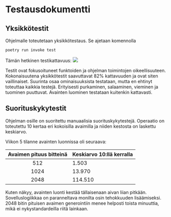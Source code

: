 # Testausdokumentti
## Yksikkötestit
Ohjelmalle toteutetaan yksikkötestaus. Se ajetaan komennolla

```bash
poetry run invoke test
```
Tämän hetkinen testikattavuus:
![](https://github.com/nikolaipaukkonen/tiralabra2022/blob/main/dokumentaatio/2022_05_15_coverage.png)

Testit ovat fokusoituneet funktoiden ja ohjelman toimintojen oikeellisuuteen. Kokonaisuutena yksikkötestit saavuttavat 82% kattavuuden ja ovat siten vaillinaiset. Suurinta osaa ominaisuuksista testataan, mutta en ehtinyt toteuttaa kaikkia testejä. Erityisesti purkaminen, salaaminen, vieminen ja tuominen puuttuvat. Avainten luominen testataan kuitenkin kattavasti. 

## Suorituskykytestit

Ohjelman osille on suoritettu manuaalisia suorituskykytestejä. Operaatio on toteutettu 10 kertaa eri kokoisilla avaimilla ja niiden kestosta on laskettu keskiarvo.

Viikon 5 tilanne avainten luonnissa oli seuraava:

|Avaimen pituus bitteinä | Keskiarvo 10:llä kerralla |
|:----:	| :------------	|
|512     | 1.503     |
|1024    | 13.970    |
|2048    | 114.510   |

Kuten näkyy, avainten luonti kestää tällaisenaan aivan liian pitkään. Sovelluslogiikkaa on paranneltava monilta osin tehokkuuden lisäämiseksi. 2048 bitin pituisen avaimen generointiin menee helposti toista minuuttia, mikä ei nykystandardeilla riitä lainkaan.

